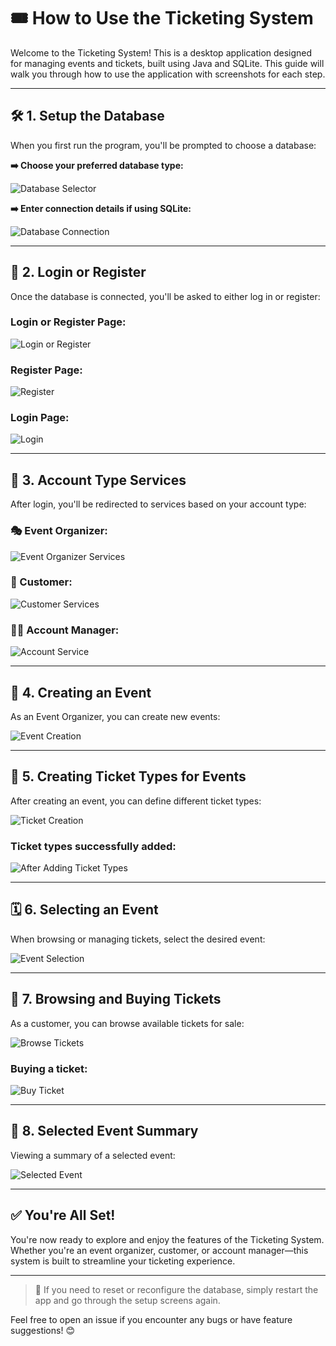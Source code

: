 # 🎟️ How to Use the Ticketing System

Welcome to the Ticketing System! This is a desktop application designed for managing events and tickets, built using Java and SQLite. This guide will walk you through how to use the application with screenshots for each step.

---

## 🛠️ 1. Setup the Database

When you first run the program, you'll be prompted to choose a database:

**➡️ Choose your preferred database type:**

![Database Selector](images/DatabaseSelector.png)

**➡️ Enter connection details if using SQLite:**

![Database Connection](images/DatabaseConnctionData.png)

---

## 🔐 2. Login or Register

Once the database is connected, you'll be asked to either log in or register:

### Login or Register Page:

![Login or Register](images/loginOrRigter.png)

### Register Page:

![Register](images/rigster.png)

### Login Page:

![Login](images/login.png)

---

## 👤 3. Account Type Services

After login, you'll be redirected to services based on your account type:

### 🎭 Event Organizer:

![Event Organizer Services](images/eventorgnizerServices.png)

### 🙋 Customer:

![Customer Services](images/customerService.png)

### 👨‍💼 Account Manager:

![Account Service](images/accountservice.png)

---

## 🎉 4. Creating an Event

As an Event Organizer, you can create new events:

![Event Creation](images/EventCreation.png)

---

## 🎫 5. Creating Ticket Types for Events

After creating an event, you can define different ticket types:

![Ticket Creation](images/ticketCretionForEvent.png)

### Ticket types successfully added:

![After Adding Ticket Types](images/afterAddingTicketTypes.png)

---

## 🗓️ 6. Selecting an Event

When browsing or managing tickets, select the desired event:

![Event Selection](images/EventSelection.png)

---

## 🛙️ 7. Browsing and Buying Tickets

As a customer, you can browse available tickets for sale:

![Browse Tickets](images/browseTicketsForSell.png)

### Buying a ticket:

![Buy Ticket](images/BuyTicket.png)

---

## 📌 8. Selected Event Summary

Viewing a summary of a selected event:

![Selected Event](images/SelectedEvent.png)

---

## ✅ You're All Set!

You're now ready to explore and enjoy the features of the Ticketing System. Whether you're an event organizer, customer, or account manager—this system is built to streamline your ticketing experience.

---

> 🔄 If you need to reset or reconfigure the database, simply restart the app and go through the setup screens again.

Feel free to open an issue if you encounter any bugs or have feature suggestions! 😊